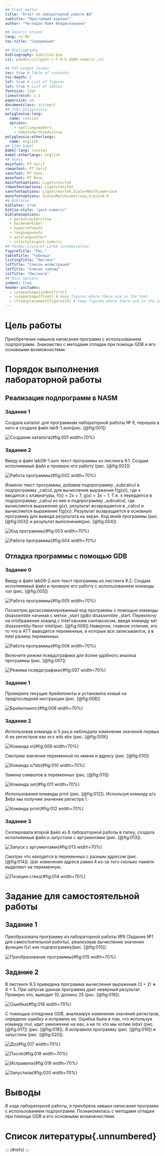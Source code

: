 ```yaml
---
## Front matter
title: "Отчет по лабораторной работе №9"
subtitle: "Простейший вариант"
author: "Чигладзе Майя Владиславовна"

## Generic otions
lang: ru-RU
toc-title: "Содержание"

## Bibliography
bibliography: bib/cite.bib
csl: pandoc/csl/gost-r-7-0-5-2008-numeric.csl

## Pdf output format
toc: true # Table of contents
toc-depth: 2
lof: true # List of figures
lot: true # List of tables
fontsize: 12pt
linestretch: 1.5
papersize: a4
documentclass: scrreprt
## I18n polyglossia
polyglossia-lang:
  name: russian
  options:
	- spelling=modern
	- babelshorthands=true
polyglossia-otherlangs:
  name: english
## I18n babel
babel-lang: russian
babel-otherlangs: english
## Fonts
mainfont: PT Serif
romanfont: PT Serif
sansfont: PT Sans
monofont: PT Mono
mainfontoptions: Ligatures=TeX
romanfontoptions: Ligatures=TeX
sansfontoptions: Ligatures=TeX,Scale=MatchLowercase
monofontoptions: Scale=MatchLowercase,Scale=0.9
## Biblatex
biblatex: true
biblio-style: "gost-numeric"
biblatexoptions:
  - parentracker=true
  - backend=biber
  - hyperref=auto
  - language=auto
  - autolang=other*
  - citestyle=gost-numeric
## Pandoc-crossref LaTeX customization
figureTitle: "Рис."
tableTitle: "Таблица"
listingTitle: "Листинг"
lofTitle: "Список иллюстраций"
lotTitle: "Список таблиц"
lolTitle: "Листинги"
## Misc options
indent: true
header-includes:
  - \usepackage{indentfirst}
  - \usepackage{float} # keep figures where there are in the text
  - \floatplacement{figure}{H} # keep figures where there are in the text
---
```


# **Цель работы**

Приобретение навыков написания программ с использованием подпрограмм. Знакомство с методами отладки при помощи GDB и его основными возможностями.

# **Порядок выполнения лабораторной работы**

## Реализация подпрограмм в NASM

### Задание 1

Создала каталог для программам лабораторной работы № 9, перешла в него и создала файл lab9-1.asm(рис. [@fig:001])

![Создание каталога](image/1.png){#fig:001 width=70%}

### Задание 2

Введу в файл lab09-1.asm текст программы из листинга 9.1. Создам исполняемый файл и проверю его работу (рис. [@fig:002])

![Работа программы](image/2.png){#fig:002 width=70%}

Изменю текст программы, добавив подпрограмму _subcalcul в подпрограмму _calcul, для вычисления выражения f(g(x)), где x вводится с клавиатуры, f(x) = 2x + 7, g(x) = 3x − 1. Т.е. x передается в подпрограмму _calcul из нее в подпрограмму _subcalcul, где вычисляется выражение g(x), результат возвращается в _calcul и вычисляется выражение f(g(x)). Результат возвращается в основную программу для вывода результата на экран. Код моей программы (рис. [@fig:003]) и результат выполнения(рис. [@fig:004]).

![Код программы](image/3.png){#fig:003 width=70%}

![Работа программы](image/4.png){#fig:004 width=70%}

## Отладка программы с помощью GDB

### Задание 0

Введу в файл lab09-2.asm текст программы из листинга 9.2. Создам исполняемый файл и проверю его работу c использованием команды run (рис. [@fig:005])

![Работа программы](image/5.png){#fig:005 width=70%}

Посмотрю дисассимилированный код программы с помощью команды disassemble начиная с метки _start
(gdb) disassemble _start. Переключу на отображение команд с Intel’овским синтаксисом, введя команду set disassembly-flavor intel(рис. [@fig:006]).Наверное, главное отличие, это то что в ATT выводятся переменные, в которые все записывается, а в Intel размер переменных.

![Работа программы](image/6.png){#fig:006 width=70%}

Включите режим псевдографики для более удобного анализа программы (рис. [@fig:007]) 

![Режими псевдографики](image/7.png){#fig:007 width=70%}

### Задание 1

Проверила текущие брейкпоинты и установила новый на предпоследней инструкции (рис. [@fig:008]) 

![Брейкпоинтс](image/8.png){#fig:008 width=70%}

### Задание 2

Использовав команда si 5 раз,я наблюдала изменение значений первых 4-ех регистров eax ecx edx ebx (рис. [@fig:009]) 

![Команда si](image/9.png){#fig:009 width=70%}

Смотрим значение переменной по имени и адресу (рис. [@fig:010]) 

![Команда x/1sb](image/10.png){#fig:010 width=70%}

Замена символов в переменных (рис. [@fig:011]) 

![Команда set](image/11.png){#fig:011 width=70%}

Использование команды print (рис. [@fig:012]). Используя команду p/s $ebx мы получим значение регистра 1.

![Команда print](image/12.png){#fig:012 width=70%}

### Задание 3

Скопировала второй файл из 8 лабораторной работы в папку, создала исполняемый файл и запустили с аргументами (рис. [@fig:013]).

![Запуск с аргументами](image/13.png){#fig:013 width=70%}

Смотрю что находится в переменных с разным адресом (рис. [@fig:014]). Шаг изменения адреса равен 4 из-за того сколько памяти выделяют на переменную.

![Позиции стека](image/14.png){#fig:014 width=70%}

# **Задание для самостоятельной работы**

## Задание 1

Преобразовала программу из лабораторной работы №8 (Задание №1 для самостоятельной работы), реализовав вычисление значения функции 𝑓(𝑥) как подпрограмму(рис. [@fig:015]).

![Преобразование программы](image/15.png){#fig:015 width=70%}

## Задание 2

В листинге 9.3 приведена программа вычисления выражения (3 + 2) ∗ 4 + 5. При запуске
данная программа дает неверный результат. Проверю это, выводит 10, должно 25 (рис. [@fig:016]). 

![Ошибка](image/16.png){#fig:016 width=70%}

С помощью отладчика GDB, анализируя изменения значений регистров, определю ошибку и исправлю ее. Ошибка была в том, что используя команду mul, идет умножение на eax, а не то что мы хотим (ebx) (рис. [@fig:017]) (рис. [@fig:018]). Я исправила программу (рис. [@fig:019]) и запустила (рис. [@fig:020]).

![До](image/17.png){#fig:017 width=70%}

![После](image/18.png){#fig:018 width=70%}

![Исправила](image/19.png){#fig:019 width=70%}

![Запустила](image/20.png){#fig:020 width=70%}

# **Выводы**

В ходе лабораторной работы, я приобрела навыки написания программ с использованием подпрограмм. Познакомилась с методами отладки при помощи GDB и его основными возможностями.

# Список литературы{.unnumbered}

::: {#refs}
:::
